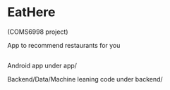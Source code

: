 # EatHere 
(COMS6998 project)

App to recommend restaurants for you

##
Android app under app/

Backend/Data/Machine leaning code under backend/
